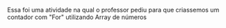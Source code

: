 Essa foi uma atividade na qual o professor pediu para que criassemos um contador com "For" utilizando Array de números
